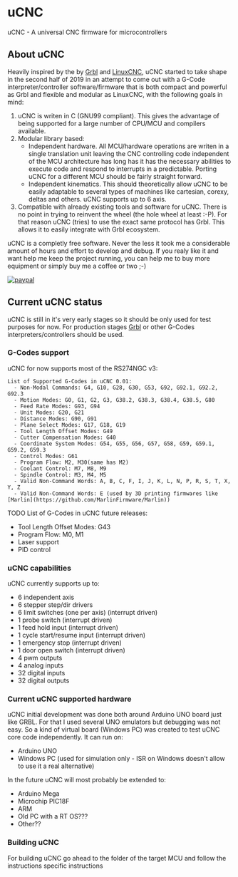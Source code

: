 # uCNC
uCNC - A universal CNC firmware for microcontrollers

## About uCNC
Heavily inspired by the by [Grbl](https://github.com/gnea/grbl) and [LinuxCNC](http://linuxcnc.org/), uCNC started to take shape in the second half of 2019 in an attempt to come out with a G-Code interpreter/controller software/firmware that is both compact and powerful as Grbl and flexible and modular as LinuxCNC, with the following goals in mind:

1. uCNC is writen in C (GNU99 compliant). This gives the advantage of being supported for a large number of CPU/MCU and compilers available.
2. Modular library based:
   - Independent hardware. All MCU/hardware operations are writen in a single translation unit leaving the CNC controlling code independent of the MCU architecture has long has it has the necessary abilities to execute code and respond to interrupts in a predictable. Porting uCNC for a different MCU should be fairly straight forward.
   - Independent kinematics. This should theoretically allow uCNC to be easily adaptable to several types of machines like cartesian, corexy, deltas and others. uCNC supports up to 6 axis.
3. Compatible with already existing tools and software for uCNC. There is no point in trying to reinvent the wheel (the hole wheel at least :-P). For that reason uCNC (tries) to use the exact same protocol has Grbl. This allows it to easily integrate with Grbl ecosystem.

uCNC is a completly free software. Never the less it took me a considerable amount of hours and effort to develop and debug. If you realy like it and want help me keep the project running, you can help me to buy more equipment or simply buy me a coffee or two ;-)

[![paypal](https://www.paypalobjects.com/webstatic/en_US/i/buttons/PP_logo_h_100x26.png)](https://www.paypal.me/paciente8159)

## Current uCNC status
uCNC is still in it's very early stages so it should be only used for test purposes for now.
For production stages [Grbl](https://github.com/gnea/grbl) or other G-Codes interpreters/controllers should be used.

### G-Codes support
uCNC for now supports most of the RS274NGC v3:

```
List of Supported G-Codes in uCNC 0.01:
  - Non-Modal Commands: G4, G10, G28, G30, G53, G92, G92.1, G92.2, G92.3
  - Motion Modes: G0, G1, G2, G3, G38.2, G38.3, G38.4, G38.5, G80
  - Feed Rate Modes: G93, G94
  - Unit Modes: G20, G21
  - Distance Modes: G90, G91
  - Plane Select Modes: G17, G18, G19
  - Tool Length Offset Modes: G49
  - Cutter Compensation Modes: G40
  - Coordinate System Modes: G54, G55, G56, G57, G58, G59, G59.1, G59.2, G59.3
  - Control Modes: G61
  - Program Flow: M2, M30(same has M2)
  - Coolant Control: M7, M8, M9
  - Spindle Control: M3, M4, M5
  - Valid Non-Command Words: A, B, C, F, I, J, K, L, N, P, R, S, T, X, Y, Z
  - Valid Non-Command Words: E (used by 3D printing firmwares like [Marlin](https://github.com/MarlinFirmware/Marlin))
```

TODO List of G-Codes in uCNC future releases:
  - Tool Length Offset Modes: G43
  - Program Flow: M0, M1
  - Laser support
  - PID control
  

### uCNC capabilities
uCNC currently supports up to:
  - 6 independent axis 
  - 6 stepper step/dir drivers
  - 6 limit switches (one per axis) (interrupt driven)
  - 1 probe switch (interrupt driven)
  - 1 feed hold input (interrupt driven)
  - 1 cycle start/resume input (interrupt driven)
  - 1 emergency stop (interrupt driven)
  - 1 door open switch (interrupt driven)
  - 4 pwm outputs
  - 4 analog inputs
  - 32 digital inputs
  - 32 digital outputs

### Current uCNC supported hardware
uCNC initial development was done both around Arduino UNO board just like GRBL.
For that I used several UNO emulators but debugging was not easy. So a kind of virtual board (Windows PC) was created to test uCNC core code independently.
It can run on:
  - Arduino UNO
  - Windows PC (used for simulation only - ISR on Windows doesn't allow to use it a real alternative)

In the future uCNC will most probably be extended to:
  - Arduino Mega
  - Microchip PIC18F
  - ARM
  - Old PC with a RT OS???
  - Other??

### Building uCNC
For building uCNC go ahead to the folder of the target MCU and follow the instructions specific instructions


